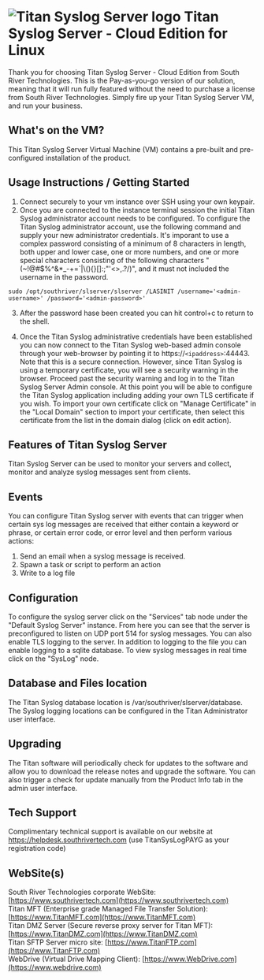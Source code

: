 # <img src="https://srtcdnstorage.blob.core.windows.net/software/nextgen/slserver/titansyslog48.png" alt="Titan Syslog Server logo"> Titan Syslog Server - Cloud Edition for Linux </img>

Thank you for choosing Titan Syslog Server - Cloud Edition from South River Technologies. This is the Pay-as-you-go version of our solution, meaning that it will run fully featured without the need to purchase a license from South River Technologies. Simply fire up your Titan Syslog Server VM, and run your business.

## What's on the VM?

This Titan Syslog Server Virtual Machine (VM) contains a pre-built and pre-configured installation of the product.


## Usage Instructions / Getting Started

1) Connect securely to your vm instance over SSH using your own keypair.
2) Once you are connected to the instance terminal session the initial Titan Syslog administrator account needs to be configured. To configure the Titan Syslog administrator account, use the following command and supply your new administrator credentials. It's imporant to use a complex password consisting of a minimum of 8 characters in length, both upper and lower case, one or more numbers, and one or more special characters consisting of the following characters "(~!@#$%^&*_-+=`|\\(){}[]:;\"'<>,.?/)", and it must not included the username in the password.

```
sudo /opt/southriver/slserver/slserver /LASINIT /username='<admin-username>' /password='<admin-password>'
```
3) After the password hase been created you can hit control+c to return to the shell.

4) Once the Titan Syslog administrative credentials have been established you can now connect to the Titan Syslog web-based admin console through your web-browser by pointing it to https://`<ipaddress>`:44443. Note that this is a secure connection. However, since Titan Syslog is using a temporary certificate, you will see a security warning in the browser. Proceed past the security warning and log in to the Titan Syslog Server Admin console. At this point you will be able to configure the Titan Syslog application including adding your own TLS certificate if you wish. To import your own certificate click on "Manage Certificate" in the "Local Domain" section to import your certificate, then select this certificate from the list in the domain dialog (click on edit action).

## Features of Titan Syslog Server

Titan Syslog Server can be used to monitor your servers and collect, monitor and analyze syslog messages sent from clients.

## Events

You can configure Titan Syslog server with events that can trigger when certain sys log messages are received that either contain a keyword or phrase, or certain error code, or error level and then perform various actions:

1. Send an email when a syslog message is received.
2. Spawn a task or script to perform an action
3. Write to a log file   

## Configuration

To configure the syslog server click on the "Services" tab node under the "Default Syslog Server" instance. From here you can see that the server is preconfigured to listen on UDP port 514 for syslog messages. You can also enable TLS logging to the server. In addition to logging to the file you can enable logging to a sqlite database. To view syslog messages in real time click on the "SysLog" node.
 
## Database and Files location

The Titan Syslog database location is /var/southriver/slserver/database. The Syslog logging locations can be configured in the Titan Administrator user interface.

## Upgrading

The Titan software will periodically check for updates to the software and allow you to download the release notes and upgrade the software. You can also trigger a check for update manually from the Product Info tab in the admin user interface.

## Tech Support

Complimentary technical support is available on our website at https://helpdesk.southrivertech.com (use TitanSysLogPAYG as your registration code)

## WebSite(s)

South River Technologies corporate WebSite:  [https://www.southrivertech.com](https://www.southrivertech.com)<br/>
Titan MFT (Enterprise grade Managed File Transfer Solution): [https://www.TitanMFT.com](https://www.TitanMFT.com)<br/>
Titan DMZ Server (Secure reverse proxy server for Titan MFT): [https://www.TitanDMZ.com](https://www.TitanDMZ.com)<br/>
Titan SFTP Server micro site: [https://www.TitanFTP.com](https://www.TitanFTP.com)<br/>
WebDrive (Virtual Drive Mapping Client): [https://www.WebDrive.com](https://www.webdrive.com)<br/>

